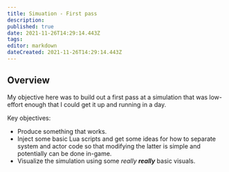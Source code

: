 ```yaml
---
title: Simuation - First pass
description: 
published: true
date: 2021-11-26T14:29:14.443Z
tags: 
editor: markdown
dateCreated: 2021-11-26T14:29:14.443Z
---
```


## Overview
My objective here was to build out a first pass at a simulation that was low-effort enough that I could get it up and running in a day.

Key objectives:
* Produce something that works.
* Inject some basic Lua scripts and get some ideas for how to separate system and actor code so that modifying the latter is simple and potentially can be done in-game.
* Visualize the simulation using some *really* ***really*** basic visuals.
